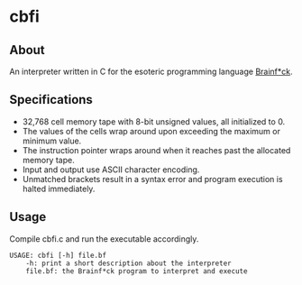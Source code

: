 # cbfi

## About

An interpreter written in C for the esoteric programming language [Brainf*ck](https://en.wikipedia.org/wiki/Brainfuck).

## Specifications

- 32,768 cell memory tape with 8-bit unsigned values, all initialized to 0.
- The values of the cells wrap around upon exceeding the maximum or minimum value.
- The instruction pointer wraps around when it reaches past the allocated memory tape.
- Input and output use ASCII character encoding.
- Unmatched brackets result in a syntax error and program execution is halted immediately.

## Usage

Compile cbfi.c and run the executable accordingly.

``` text
USAGE: cbfi [-h] file.bf
    -h: print a short description about the interpreter
    file.bf: the Brainf*ck program to interpret and execute
```
